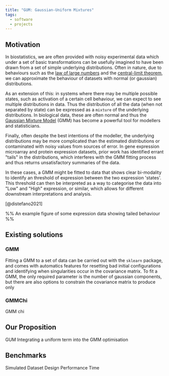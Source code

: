 ```yaml
---
title: "GUM: Gaussian-Uniform Mixtures"
tags:
  - software
  - projects
---
```

## Motivation

In biostatistics, we are often provided with noisy experimental data which under a set of basic transformations can be usefully imagined to have been drawn from a set of simple underlying distributions. Often in nature, due to behaviours such as the [law of large numbers](https://en.wikipedia.org/wiki/Law_of_large_numbers) and the [central-limit theorem](https://en.wikipedia.org/wiki/Central_limit_theorem), we can approximate the behaviour of datasets with normal (or gaussian) distributions.

As an extension of this: in systems where there may be multiple possible states, such as  activation of a certain cell behaviour, we can expect to see multiple distributions in data. Thus the distribution of all the data (when not separated by state) can be expressed as a `mixture` of the underlying distributions. In biological data, these are often normal and thus the [Gaussian Mixture Model](https://scikit-learn.org/stable/modules/mixture.html) (GMM) has become a powerful tool for modellers and statisticians.

Finally,  often despite the best intentions of the modeller, the underlying distributions may be more complicated than the estimated distributions or contaminated with noisy values from sources of error. In gene expression microarray and protein expression datasets, prior work has identified errant "tails" in the distributions, which interferes with the GMM fitting process and thus returns unsatisfactory summaries of the data.

In these cases, a GMM might be fitted to data that shows clear bi-modality to identify an threshold of expression between the two expression 'states'. This threshold can then be interpreted as a way to categorise the data into "Low" and "High" expression, or similar, which allows for different downstream interpretations and analysis.

[@distefano2021]

%% An example figure of some expression data showing tailed behaviour %%
## Existing solutions

### GMM

Fitting a GMM to a set of data can be carried out with the `sklearn` package, and comes with automatics features for resetting bad initial configurations and identifying when singularities occur in the covariance matrix. To fit a GMM, the only required parameter is the number of gaussian components, but there are also options to constrain the covariance matrix to produce only

### GMMChi

GMM chi

## Our Proposition

GUM
Integrating a uniform term into the GMM optimisation

## Benchmarks

Simulated Dataset Design
Performance
Time
